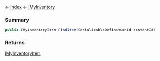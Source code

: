 ← [Index](Api-Index) ← [IMyInventory](VRage.Game.ModAPI.Ingame.IMyInventory)

### Summary

```csharp
public IMyInventoryItem FindItem(SerializableDefinitionId contentId)
```

### Returns

[IMyInventoryItem](VRage.Game.ModAPI.Ingame.IMyInventoryItem)

